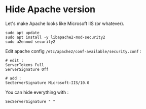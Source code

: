 # Hide Apache version

Let's make Apache looks like Microsoft IIS (or whatever).

```
sudo apt update
sudo apt install -y libapache2-mod-security2
sudo a2enmod security2
```

Edit apache config `/etc/apache2/conf-available/security.conf` :

```
# edit :
ServerTokens Full
ServerSignature Off

# add :
SecServerSignature Microsoft-IIS/10.0
```

You can hide everything with :

```
SecServerSignature " "
```
